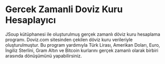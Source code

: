# Gercek Zamanli Doviz Kuru Hesaplayıcı
 JSoup kütüphanesi ile oluşturulmuş gerçek zamanlı döviz kuru hesaplama programı.
 Doviz.com sitesinden çekilen döviz kuru verileriyle oluşturulmuştur.
 Bu program yardımıyla Türk Lirası, Amerikan Doları, Euro, İngiliz Sterlini, Gram Altın ve Bitcoin kurlarını gerçek zamanlı olarak birbiri arasında dönüşümünü yapabilirsiniz.
